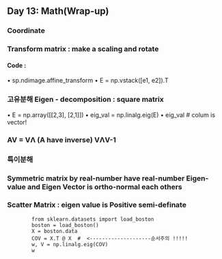 ## Day 13: Math(Wrap-up)
### Coordinate
### Transform matrix : make a scaling and rotate
#### Code : 
 • sp.ndimage.affine_transform
 • E = np.vstack([e1, e2]).T
### 고유분해 Eigen - decomposition :  square matrix  
 • E = np.array([[2,3], [2,1]])
 • eig_val = np.linalg.eig(E)
 • eig_val # colum is vector!
### AV = VΛ (A have inverse) VΛV-1
### 특이분해
### Symmetric matrix by real-number have real-number Eigen-value and Eigen Vector is ortho-normal each others
### Scatter Matrix : eigen value is Positive semi-definate

			from sklearn.datasets import load_boston 
			boston = load_boston()
			X = boston.data
			COV = X.T @ X  #  <--------------------순서주의 !!!!!
			w, V = np.linalg.eig(COV) 
			w
